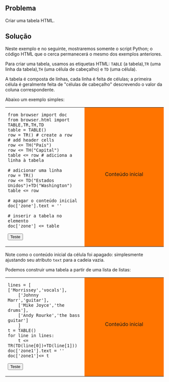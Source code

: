 Problema
--------

Criar uma tabela HTML.


Solução
-------

Neste exemplo e no seguinte, mostraremos somente o script Python; o
código HTML que o cerca permanecerá o mesmo dos exemplos anteriores.

Para criar uma tabela, usamos as etiquetas HTML: `TABLE` (a
tabela),`TR` (uma linha da tabela),`TH` (uma célula de cabeçalho) e
`TD` (uma célula).

A tabela é composta de linhas, cada linha é feita de células; a
primeira célula é geralmente feita de "células de cabeçalho"
descrevendo o valor da coluna correspondente.

Abaixo um exemplo simples:

<table width="100%">
<tr>
<td style="width:50%;">

    from browser import doc
    from browser.html import TABLE,TR,TH,TD
    table = TABLE()
    row = TR() # create a row
    # add header cells
    row <= TH("País")
    row <= TH("Capital")
    table <= row # adiciona a linha à tabela
    
    # adicionar uma linha
    row = TR()
    row <= TD("Estados Unidos")+TD("Washington")
    table <= row
    
    # apagar o conteúdo inicial
    doc['zone'].text = ''
    
    # inserir a tabela no elemento
    doc['zone'] <= table

<button onclick="fill_zone()">Teste</button>
</td>
<td id="zone" style="background-color:#FF7400;text-align:center;">Conteúdo inicial<p>
</td>
</tr>
</table>

<script type="text/python3">
def fill_zone():
    src = doc.get(selector="pre.marked")[0].text
    exec(src)
</script>

Note como o conteúdo inicial da célula foi apagado: simplesmente
ajustando seu atributo `text` para a cadeia vazia.

Podemos construir uma tabela a partir de uma lista de listas:

<table width="100%">
<tr>
<td style="width:50%;">

    lines = [ ['Morrissey','vocals'],
        ['Johnny Marr','guitar'],
        ['Mike Joyce','the drums'],
        ['Andy Rourke','the bass guitar']
        ]
    t = TABLE()
    for line in lines:
        t <= TR(TD(line[0])+TD(line[1]))
    doc['zone1'].text = ''
    doc['zone1']<= t

<button onclick="build_table()">Teste</button>
</td>
<td id="zone1" style="background-color:#FF7400;text-align:center;">Conteúdo inicial<p>
</td>
</tr>
</table>

<script type="text/python3">
def build_table():
    src = doc.get(selector="pre.marked")[1].text
    exec(src)
</script>


